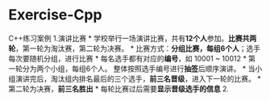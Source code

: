 # Exercise-Cpp
C++练习案例
1.演讲比赛
    * 学校举行一场演讲比赛，共有**12个人**参加。**比赛共两轮**，第一轮为淘汰赛，第二轮为决赛。
    * 比赛方式：**分组比赛，每组6个人**；选手每次要随机分组，进行比赛
    * 每名选手都有对应的**编号**，如 10001 ~ 10012 
    * 第一轮分为两个小组，每组6个人。 整体按照选手编号进行**抽签**后顺序演讲。
    * 当小组演讲完后，淘汰组内排名最后的三个选手，**前三名晋级**，进入下一轮的比赛。
    * 第二轮为决赛，**前三名胜出**
    * 每轮比赛过后需要**显示晋级选手的信息**
2.